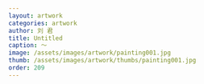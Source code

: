 ```yaml
---
layout: artwork
categories: artwork
author: 刘 君
title: Untitled
caption: ～
image: /assets/images/artwork/painting001.jpg
thumb: /assets/images/artwork/thumbs/painting001.jpg
order: 209
---
```

